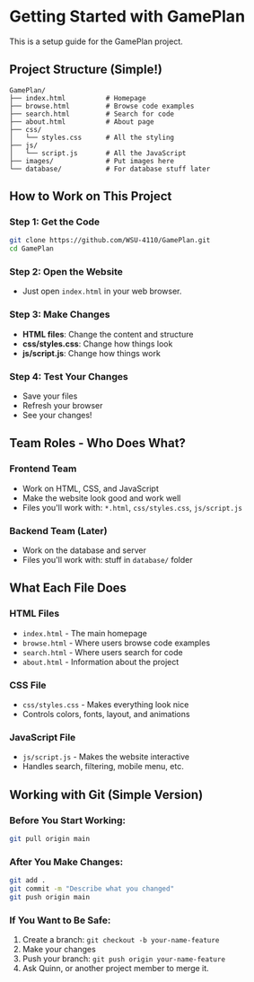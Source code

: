 # Getting Started with GamePlan

This is a setup guide for the GamePlan project.

## Project Structure (Simple!)

```
GamePlan/
├── index.html          # Homepage
├── browse.html         # Browse code examples
├── search.html         # Search for code
├── about.html          # About page
├── css/
│   └── styles.css      # All the styling
├── js/
│   └── script.js       # All the JavaScript
├── images/             # Put images here
└── database/           # For database stuff later
```

## How to Work on This Project

### Step 1: Get the Code
```bash
git clone https://github.com/WSU-4110/GamePlan.git
cd GamePlan
```

### Step 2: Open the Website
- Just open `index.html` in your web browser.

### Step 3: Make Changes
- **HTML files**: Change the content and structure
- **css/styles.css**: Change how things look
- **js/script.js**: Change how things work

### Step 4: Test Your Changes
- Save your files
- Refresh your browser
- See your changes!

## Team Roles - Who Does What?

### Frontend Team
- Work on HTML, CSS, and JavaScript
- Make the website look good and work well
- Files you'll work with: `*.html`, `css/styles.css`, `js/script.js`

### Backend Team (Later)
- Work on the database and server
- Files you'll work with: stuff in `database/` folder

## What Each File Does

### HTML Files
- `index.html` - The main homepage
- `browse.html` - Where users browse code examples
- `search.html` - Where users search for code
- `about.html` - Information about the project

### CSS File
- `css/styles.css` - Makes everything look nice
- Controls colors, fonts, layout, and animations

### JavaScript File
- `js/script.js` - Makes the website interactive
- Handles search, filtering, mobile menu, etc.

## Working with Git (Simple Version)

### Before You Start Working:
```bash
git pull origin main
```

### After You Make Changes:
```bash
git add .
git commit -m "Describe what you changed"
git push origin main
```

### If You Want to Be Safe:
1. Create a branch: `git checkout -b your-name-feature`
2. Make your changes
3. Push your branch: `git push origin your-name-feature`
4. Ask Quinn, or another project member to merge it.